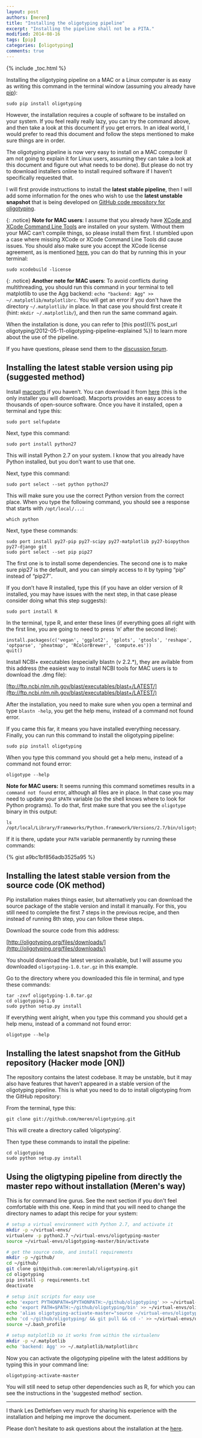 ```yaml
---
layout: post
authors: [meren]
title: "Installing the oligotyping pipeline"
excerpt: "Installing the pipeline shall not be a PITA."
modified: 2014-08-16
tags: [pip]
categories: [oligotyping]
comments: true
---
```


{% include _toc.html %}

Installing the oligotyping pipeline on a MAC or a Linux computer is as easy as writing this command in the terminal window (assuming you already have [pip](https://pypi.python.org/pypi/pip)):

    sudo pip install oligotyping

However, the installation requires a couple of software to be installed on your system. If you feel really really lazy, you can try the command above, and then take a look at this document if you get errors. In an ideal world, I would prefer to read this document and follow the steps mentioned to make sure things are in order.

The oligotyping pipeline is now very easy to install on a MAC computer (I am not going to explain it for Linux users, assuming they can take a look at this document and figure out what needs to be done). But please do not try to download installers online to install required software if I haven’t specifically requested that.

I will first provide instructions to install the **latest stable pipeline**, then I will add some information for the ones who wish to use the **latest unstable snapshot** that is being developed on [GitHub code repository for oligotyping](https://github.com/meren/oligotyping).

{: .notice}
**Note for MAC users**: I assume that you already have [XCode and XCode Command Line Tools](https://developer.apple.com/xcode/downloads/) are installed on your system. Without them your MAC can’t compile things, so please install them first. I stumbled upon a case where missing XCode or XCode Command Line Tools did cause issues. You should also make sure you accept the XCode license agreement, as is mentioned [here](http://apple.stackexchange.com/questions/175069/how-to-accept-xcode-license/), you can do that by running this in your terminal:
    
    sudo xcodebuild -license

{: .notice}
**Another note for MAC users**: To avoid conflicts during multithreading, you should run this command in your terminal to tell matplotlib to use the Agg backend: ```echo "backend: Agg" >> ~/.matplotlib/matplotlibrc```. You will get an error if you don't have the directory ```~/.matplotlib/``` in place. In that case you should first create it (hint: ```mkdir ~/.matplotlib/```), and then run the same command again.

When the installation is done, you can refer to [this post]({% post_url oligotyping/2012-05-11-oligotyping-pipeline-explained %}) to learn more about the use of the pipeline.

If you have questions, please send them to the [discussion forum](https://groups.google.com/forum/#!forum/oligotyping).


## Installing the latest stable version using pip (suggested method)

Install [macports](https://www.macports.org/) if you haven’t. You can download it from [here](https://www.macports.org/install.php) (this is the only installer you will download). Macports provides an easy access to thousands of open-source software. Once you have it installed, open a terminal and type this:

    sudo port selfupdate

Next, type this command:

    sudo port install python27

This will install Python 2.7 on your system. I know that you already have Python installed, but you don’t want to use that one.

Next, type this command:

    sudo port select --set python python27

This will make sure you use the correct Python version from the correct place. When you type the following command, you should see a response that starts with `/opt/local/...`:

    which python

Next, type these commands:

    sudo port install py27-pip py27-scipy py27-matplotlib py27-biopython py27-django git
    sudo port select --set pip pip27

The first one is to install some dependencies. The second one is to make sure pip27 is the default, and you can simply access to it by typing “pip” instead of “pip27″.

If you don’t have R installed, type this (if you have an older version of R installed, you may have issues with the next step, in that case please consider doing what this step suggests):

    sudo port install R

In the terminal, type R, and enter these lines (if everything goes all right with the first line, you are going to need to press ‘n’ after the second line):

    install.packages(c('vegan', 'ggplot2', 'gplots', 'gtools', 'reshape', 'optparse', 'pheatmap', 'RColorBrewer', 'compute.es'))
    quit()

Install NCBI+ executables (especially blastn (v 2.2.*), they are avilable from this address (the easiest way to install NCBI tools for MAC users is to download the .dmg file):

[ftp://ftp.ncbi.nlm.nih.gov/blast/executables/blast+/LATEST/](ftp://ftp.ncbi.nlm.nih.gov/blast/executables/blast+/LATEST/)

After the installation, you need to make sure when you open a terminal and type `blastn -help`, you get the help menu, instead of a command not found error.

If you came this far, it means you have installed everything necessary. Finally, you can run this command to install the oligotyping pipeline:

    sudo pip install oligotyping

When you type this command you should get a help menu, instead of a command not found error:

    oligotype --help

**Note for MAC users:** It seems running this command sometimes results in a `command not found` error, although all files are in place. In that case you may need to update your `$PATH` variable (so the shell knows where to look for Python programs). To do that, first make sure that you see the `oligotype` binary in this output:

    ls /opt/local/Library/Frameworks/Python.framework/Versions/2.7/bin/oligotype

If it is there, update your `PATH` variable permanently by running these commands:

{% gist a9bc1bf856adb3525a95 %}


## Installing the latest stable version from the source code (OK method)


Pip installation makes things easier, but alternatively you can download the source package of the stable version and install it manually. For this, you still need to complete the first 7 steps in the previous recipe, and then instead of running 8th step, you can follow these steps.

Download the source code from this address:

[http://oligotyping.org/files/downloads/](http://oligotyping.org/files/downloads/)

You should download the latest version available, but I will assume you downloaded `oligotyping-1.0.tar.gz` in this example.

Go to the directory where you downloaded this file in terminal, and type these commands:

    tar -zxvf oligotyping-1.0.tar.gz
    cd oligotyping-1.0
    sudo python setup.py install

If everything went alright, when you type this command you should get a help menu, instead of a command not found error:

    oligotype --help


## Installing the latest snapshot from the GitHub repository (Hacker mode [ON])

The repository contains the latest codebase. It may be unstable, but it may also have features that haven’t appeared in a stable version of the oligotyping pipeline. This is what you need to do to install oligotyping from the GitHub repository:

From the terminal, type this:

    git clone git://github.com/meren/oligotyping.git

This will create a directory called ‘oligotyping’.

Then type these commands to install the pipeline:

    cd oligotyping
    sudo python setup.py install


## Using the oligtyping pipeline from directly the master repo without installation (Meren's way)

This is for command line gurus. See the next section if you don't feel comfortable with this one. Keep in mind that you will need to change the directory names to adapt this recipe for your system:

``` bash
# setup a virtual environment with Python 2.7, and activate it
mkdir -p ~/virtual-envs/
virtualenv -p python2.7 ~/virtual-envs/oligotyping-master
source ~/virtual-envs/oligotyping-master/bin/activate

# get the source code, and install requirements
mkdir -p ~/github/
cd ~/github/
git clone git@github.com:merenlab/oligotyping.git
cd oligotyping
pip install -p requirements.txt
deactivate

# setup init scripts for easy use
echo 'export PYTHONPATH=$PYTHONPATH:~/github/oligotyping' >> ~/virtual-envs/oligotyping-master/bin/activate
echo 'export PATH=$PATH:~/github/oligotyping/bin' >> ~/virtual-envs/oligotyping-master/bin/activate
echo 'alias oligotyping-activate-master="source ~/virtual-envs/oligotyping-master/bin/activate"' >> ~/.bash_profile
echo 'cd ~/github/oligotyping/ && git pull && cd -' >> ~/virtual-envs/oligotyping-master/bin/activate
source ~/.bash_profile

# setup matplotlib so it works from within the virtualenv
mkdir -p ~/.matplotlib
echo 'backend: Agg' >> ~/.matplotlib/matplotlibrc
```

Now you can activate the oligotyping pipeline with the latest additions by typing this in your command line:

``` bash
oligotyping-activate-master
```

You will still need to setup other dependencies such as R, for which you can see the instructions in the 'suggested method' section.

---


I thank Les Dethlefsen very much for sharing his experience with the installation and helping me improve the document.

Please don’t hesitate to ask questions about the installation at the [here](https://groups.google.com/forum/#!forum/oligotyping).


